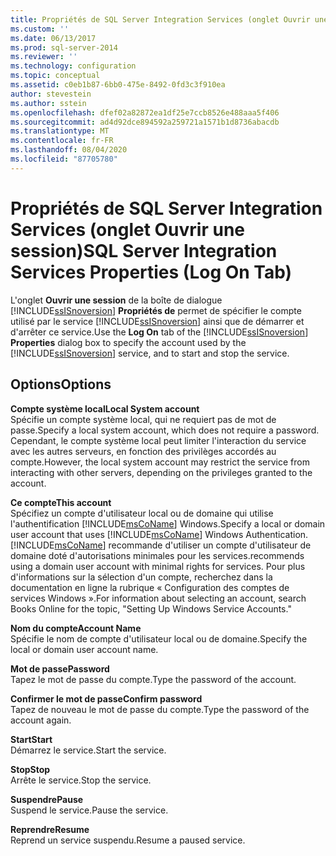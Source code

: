 ```yaml
---
title: Propriétés de SQL Server Integration Services (onglet Ouvrir une session) | Microsoft Docs
ms.custom: ''
ms.date: 06/13/2017
ms.prod: sql-server-2014
ms.reviewer: ''
ms.technology: configuration
ms.topic: conceptual
ms.assetid: c0eb1b87-6bb0-475e-8492-0fd3c3f910ea
author: stevestein
ms.author: sstein
ms.openlocfilehash: dfef02a82872ea1df25e7ccb8526e488aaa5f406
ms.sourcegitcommit: ad4d92dce894592a259721a1571b1d8736abacdb
ms.translationtype: MT
ms.contentlocale: fr-FR
ms.lasthandoff: 08/04/2020
ms.locfileid: "87705780"
---
```

# <a name="sql-server-integration-services-properties-log-on-tab"></a><span data-ttu-id="f2d6b-102">Propriétés de SQL Server Integration Services (onglet Ouvrir une session)</span><span class="sxs-lookup"><span data-stu-id="f2d6b-102">SQL Server Integration Services Properties (Log On Tab)</span></span>
  <span data-ttu-id="f2d6b-103">L'onglet **Ouvrir une session** de la boîte de dialogue [!INCLUDE[ssISnoversion](../../includes/ssisnoversion-md.md)] **Propriétés de** permet de spécifier le compte utilisé par le service [!INCLUDE[ssISnoversion](../../includes/ssisnoversion-md.md)] ainsi que de démarrer et d'arrêter ce service.</span><span class="sxs-lookup"><span data-stu-id="f2d6b-103">Use the **Log On** tab of the [!INCLUDE[ssISnoversion](../../includes/ssisnoversion-md.md)] **Properties** dialog box to specify the account used by the [!INCLUDE[ssISnoversion](../../includes/ssisnoversion-md.md)] service, and to start and stop the service.</span></span>  
  
## <a name="options"></a><span data-ttu-id="f2d6b-104">Options</span><span class="sxs-lookup"><span data-stu-id="f2d6b-104">Options</span></span>  
 <span data-ttu-id="f2d6b-105">**Compte système local**</span><span class="sxs-lookup"><span data-stu-id="f2d6b-105">**Local System account**</span></span>  
 <span data-ttu-id="f2d6b-106">Spécifie un compte système local, qui ne requiert pas de mot de passe.</span><span class="sxs-lookup"><span data-stu-id="f2d6b-106">Specify a local system account, which does not require a password.</span></span> <span data-ttu-id="f2d6b-107">Cependant, le compte système local peut limiter l'interaction du service avec les autres serveurs, en fonction des privilèges accordés au compte.</span><span class="sxs-lookup"><span data-stu-id="f2d6b-107">However, the local system account may restrict the service from interacting with other servers, depending on the privileges granted to the account.</span></span>  
  
 <span data-ttu-id="f2d6b-108">**Ce compte**</span><span class="sxs-lookup"><span data-stu-id="f2d6b-108">**This account**</span></span>  
 <span data-ttu-id="f2d6b-109">Spécifiez un compte d'utilisateur local ou de domaine qui utilise l'authentification [!INCLUDE[msCoName](../../includes/msconame-md.md)] Windows.</span><span class="sxs-lookup"><span data-stu-id="f2d6b-109">Specify a local or domain user account that uses [!INCLUDE[msCoName](../../includes/msconame-md.md)] Windows Authentication.</span></span> [!INCLUDE[msCoName](../../includes/msconame-md.md)] <span data-ttu-id="f2d6b-110">recommande d'utiliser un compte d'utilisateur de domaine doté d'autorisations minimales pour les services.</span><span class="sxs-lookup"><span data-stu-id="f2d6b-110">recommends using a domain user account with minimal rights for services.</span></span> <span data-ttu-id="f2d6b-111">Pour plus d'informations sur la sélection d'un compte, recherchez dans la documentation en ligne la rubrique « Configuration des comptes de services Windows ».</span><span class="sxs-lookup"><span data-stu-id="f2d6b-111">For information about selecting an account, search Books Online for the topic, "Setting Up Windows Service Accounts."</span></span>  
  
 <span data-ttu-id="f2d6b-112">**Nom du compte**</span><span class="sxs-lookup"><span data-stu-id="f2d6b-112">**Account Name**</span></span>  
 <span data-ttu-id="f2d6b-113">Spécifie le nom de compte d'utilisateur local ou de domaine.</span><span class="sxs-lookup"><span data-stu-id="f2d6b-113">Specify the local or domain user account name.</span></span>  
  
 <span data-ttu-id="f2d6b-114">**Mot de passe**</span><span class="sxs-lookup"><span data-stu-id="f2d6b-114">**Password**</span></span>  
 <span data-ttu-id="f2d6b-115">Tapez le mot de passe du compte.</span><span class="sxs-lookup"><span data-stu-id="f2d6b-115">Type the password of the account.</span></span>  
  
 <span data-ttu-id="f2d6b-116">**Confirmer le mot de passe**</span><span class="sxs-lookup"><span data-stu-id="f2d6b-116">**Confirm password**</span></span>  
 <span data-ttu-id="f2d6b-117">Tapez de nouveau le mot de passe du compte.</span><span class="sxs-lookup"><span data-stu-id="f2d6b-117">Type the password of the account again.</span></span>  
  
 <span data-ttu-id="f2d6b-118">**Start**</span><span class="sxs-lookup"><span data-stu-id="f2d6b-118">**Start**</span></span>  
 <span data-ttu-id="f2d6b-119">Démarrez le service.</span><span class="sxs-lookup"><span data-stu-id="f2d6b-119">Start the service.</span></span>  
  
 <span data-ttu-id="f2d6b-120">**Stop**</span><span class="sxs-lookup"><span data-stu-id="f2d6b-120">**Stop**</span></span>  
 <span data-ttu-id="f2d6b-121">Arrête le service.</span><span class="sxs-lookup"><span data-stu-id="f2d6b-121">Stop the service.</span></span>  
  
 <span data-ttu-id="f2d6b-122">**Suspendre**</span><span class="sxs-lookup"><span data-stu-id="f2d6b-122">**Pause**</span></span>  
 <span data-ttu-id="f2d6b-123">Suspend le service.</span><span class="sxs-lookup"><span data-stu-id="f2d6b-123">Pause the service.</span></span>  
  
 <span data-ttu-id="f2d6b-124">**Reprendre**</span><span class="sxs-lookup"><span data-stu-id="f2d6b-124">**Resume**</span></span>  
 <span data-ttu-id="f2d6b-125">Reprend un service suspendu.</span><span class="sxs-lookup"><span data-stu-id="f2d6b-125">Resume a paused service.</span></span>  
  
  
